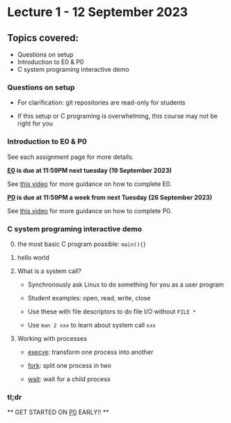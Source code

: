 # Lecture 1 - 12 September 2023

## Topics covered:

* Questions on setup
* Introduction to E0 & P0
* C system programing interactive demo


### Questions on setup

* For clarification: git repositories are read-only for students

* If this setup or C programing is overwhelming, this course may not be right for you

### Introduction to E0 & P0

See each assignment page for more details.

**[E0](https://kdlp.underground.software/course/fall2023/assignments/E0.html) is due at 11:59PM next tuesday (19 September 2023)**

See [this video](https://www.youtube.com/watch?v=zYB72Rnz3TA) for more guidance on how to complete E0.

**[P0](https://kdlp.underground.software/course/fall2023/assignments/P0.html) is due at 11:59PM a week from next Tuesday (26 September 2023)**

See [this video](https://www.youtube.com/watch?v=JqljsuVaUIU) for more guidance on how to complete P0.

### C system programing interactive demo

0. the most basic C program possible: `main(){}`

1. hello world

2. What is a system call?
  
    * Synchronously ask Linux to do something for you as a user program

    * Student examples: open, read, write, close

    * Use these with file descriptors to do file I/O without `FILE *`

    * Use `man 2 xxx` to learn about system call `xxx`

3. Working with processes

    * [execve](https://man7.org/linux/man-pages/man2/execve.2.html): transform one process into another

    * [fork](https://man7.org/linux/man-pages/man2/fork.2.html): split one process in two

    * [wait](https://man7.org/linux/man-pages/man2/wait.2.html): wait for a child process

### tl;dr

** GET STARTED ON [P0](https://kdlp.underground.software/course/fall2023/assignments/P0.html) EARLY!! **

